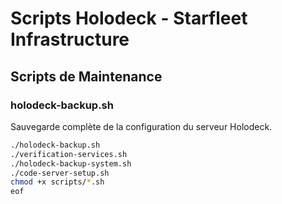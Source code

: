 # Scripts Holodeck - Starfleet Infrastructure

## Scripts de Maintenance

### holodeck-backup.sh
Sauvegarde complète de la configuration du serveur Holodeck.
```bash
./holodeck-backup.sh
./verification-services.sh
./holodeck-backup-system.sh
./code-server-setup.sh
chmod +x scripts/*.sh
eof
